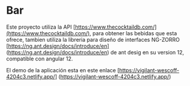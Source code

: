 # Bar

Este proyecto utiliza la API [https://www.thecocktaildb.com/](https://www.thecocktaildb.com/), para obtener las bebidas que esta ofrece, tambien utiliza la libreria para diseño de interfaces NG-ZORRO [https://ng.ant.design/docs/introduce/en] (https://ng.ant.design/docs/introduce/en) de ant desig en su version 12, compatible con angular 12.


El demo de la aplicación esta en este enlace [https://vigilant-wescoff-4204c3.netlify.app/] (https://vigilant-wescoff-4204c3.netlify.app/)